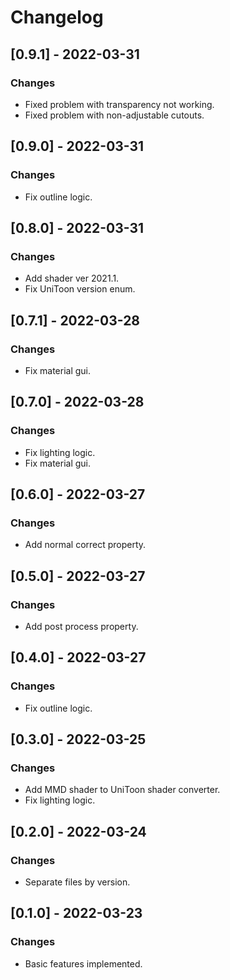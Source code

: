 # Changelog

## [0.9.1] - 2022-03-31
### Changes
- Fixed problem with transparency not working.
- Fixed problem with non-adjustable cutouts.

## [0.9.0] - 2022-03-31
### Changes
- Fix outline logic.

## [0.8.0] - 2022-03-31
### Changes
- Add shader ver 2021.1.
- Fix UniToon version enum.

## [0.7.1] - 2022-03-28
### Changes
- Fix material gui.

## [0.7.0] - 2022-03-28
### Changes
- Fix lighting logic.
- Fix material gui.

## [0.6.0] - 2022-03-27
### Changes
- Add normal correct property.

## [0.5.0] - 2022-03-27
### Changes
- Add post process property.

## [0.4.0] - 2022-03-27
### Changes
- Fix outline logic.

## [0.3.0] - 2022-03-25
### Changes
- Add MMD shader to UniToon shader converter.
- Fix lighting logic.

## [0.2.0] - 2022-03-24
### Changes
- Separate files by version.

## [0.1.0] - 2022-03-23
### Changes
- Basic features implemented.